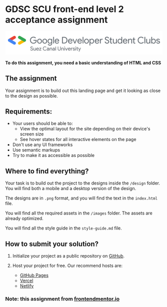 # GDSC SCU front-end level 2 acceptance assignment 

![GDSC SCU](GDSC%20Suez%20Canal%20University%20horizontal%20color.png)

**To do this assignment, you need a basic understanding of HTML and CSS**

## The assignment

Your assignment is to build out this landing page and get it looking as close to the design as possible.

## Requirements: 
- Your users should be able to: 
  - View the optimal layout for the site depending on their device's screen size
  - See hover states for all interactive elements on the page
- Don't use any UI frameworks 
- Use semantic markups
- Try to make it as accessible as possible

## Where to find everything?
Your task is to build out the project to the designs inside the `/design` folder. You will find both a mobile and a desktop version of the design.

The designs are in `.png` format, and you will find the text in the `index.html` file.

You will find all the required assets in the `/images` folder. The assets are already optimized.

You will find all the style guide in the `style-guide.md` file.

## How to submit your solution?
1. Initialize your project as a public repository on [GitHub](https://github.com/). 
  
2. Host your project for free. Our recommend hosts are:
   - [GitHub Pages](https://pages.github.com/)
   - [Vercel](https://vercel.com/)
   - [Netlify](https://www.netlify.com/)


### Note: this assignment from [frontendmentor.io](https://www.frontendmentor.io) 
